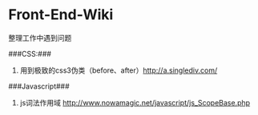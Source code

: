 Front-End-Wiki
==============

整理工作中遇到问题


###CSS:###

1. 用到极致的css3伪类（before、after）http://a.singlediv.com/

###Javascript###

1. js词法作用域 http://www.nowamagic.net/javascript/js_ScopeBase.php